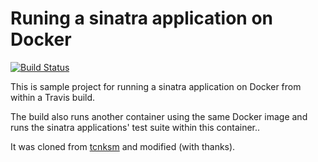 # Runing a sinatra application on Docker

[![Build Status](https://travis-ci.org/travis-ci/docker-sinatra.svg?branch=master)](https://travis-ci.org/travis-ci/docker-sinatra)

This is sample project for running a sinatra application on Docker from within a Travis build.

The build also runs another container using the same Docker image and runs the sinatra applications' test suite within this container..

It was cloned from [tcnksm](https://github.com/tcnksm-sample/docker-sinatra) and modified (with thanks).
